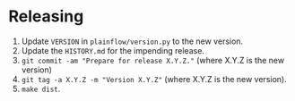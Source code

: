 Releasing
=========

1. Update `VERSION` in `plainflow/version.py` to the new version.
2. Update the `HISTORY.md` for the impending release.
3. `git commit -am "Prepare for release X.Y.Z."` (where X.Y.Z is the new version)
4. `git tag -a X.Y.Z -m "Version X.Y.Z"` (where X.Y.Z is the new version).
5. `make dist`.
